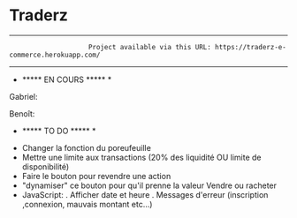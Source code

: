 # Traderz
***********************************************************************************************************************************************************************************************************************************************************************************
                        Project available via this URL: https://traderz-e-commerce.herokuapp.com/
************************************************************************************************************************************************************************************************************************************************************************************

* ***** EN COURS ***** *

Gabriel:

Benoît:


* ***** TO DO ***** *
- Changer la fonction du poreufeuille
- Mettre une limite aux transactions (20% des liquidité OU limite de disponibilité)
- Faire le bouton pour revendre une action
- "dynamiser" ce bouton pour qu'il prenne la valeur Vendre ou racheter
- JavaScript:
              . Afficher date et heure
              . Messages d'erreur (inscription ,connexion, mauvais montant etc...)
              
